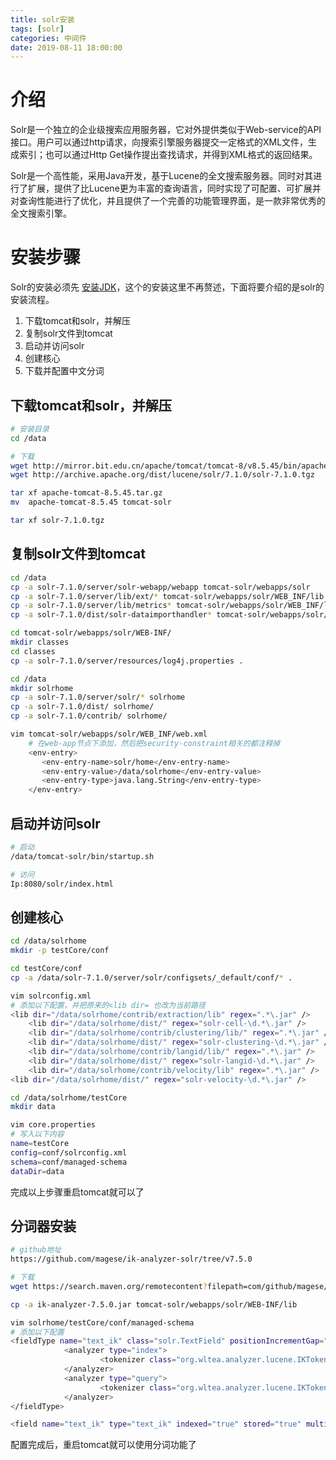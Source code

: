 ```yaml
---
title: solr安装
tags: [solr]
categories: 中间件
date: 2019-08-11 18:00:00
---
```



# 介绍
Solr是一个独立的企业级搜索应用服务器，它对外提供类似于Web-service的API接口。用户可以通过http请求，向搜索引擎服务器提交一定格式的XML文件，生成索引；也可以通过Http Get操作提出查找请求，并得到XML格式的返回结果。

Solr是一个高性能，采用Java开发，基于Lucene的全文搜索服务器。同时对其进行了扩展，提供了比Lucene更为丰富的查询语言，同时实现了可配置、可扩展并对查询性能进行了优化，并且提供了一个完善的功能管理界面，是一款非常优秀的全文搜索引擎。

# 安装步骤
Solr的安装必须先 [安装JDK](https://hxqxiaoqi.gitee.io/2019/06/04/JDK1.8%E7%8E%AF%E5%A2%83%E5%AE%89%E8%A3%85-linux/)，这个的安装这里不再赘述，下面将要介绍的是solr的安装流程。

 1. 下载tomcat和solr，并解压
 2. 复制solr文件到tomcat
 3. 启动并访问solr
 4. 创建核心
 5. 下载并配置中文分词

## 下载tomcat和solr，并解压
``` bash
# 安装目录
cd /data

# 下载
wget http://mirror.bit.edu.cn/apache/tomcat/tomcat-8/v8.5.45/bin/apache-tomcat-8.5.45.tar.gz
wget http://archive.apache.org/dist/lucene/solr/7.1.0/solr-7.1.0.tgz

tar xf apache-tomcat-8.5.45.tar.gz
mv  apache-tomcat-8.5.45 tomcat-solr

tar xf solr-7.1.0.tgz
```

## 复制solr文件到tomcat

``` bash
cd /data
cp -a solr-7.1.0/server/solr-webapp/webapp tomcat-solr/webapps/solr
cp -a solr-7.1.0/server/lib/ext/* tomcat-solr/webapps/solr/WEB_INF/lib
cp -a solr-7.1.0/server/lib/metrics* tomcat-solr/webapps/solr/WEB_INF/lib
cp -a solr-7.1.0/dist/solr-dataimporthandler* tomcat-solr/webapps/solr/WEB_INF/lib

cd tomcat-solr/webapps/solr/WEB-INF/
mkdir classes
cd classes
cp -a solr-7.1.0/server/resources/log4j.properties .

cd /data
mkdir solrhome
cp -a solr-7.1.0/server/solr/* solrhome
cp -a solr-7.1.0/dist/ solrhome/
cp -a solr-7.1.0/contrib/ solrhome/

vim tomcat-solr/webapps/solr/WEB_INF/web.xml
	# 在web-app节点下添加，然后把security-constraint相关的都注释掉
    <env-entry>
       <env-entry-name>solr/home</env-entry-name>
       <env-entry-value>/data/solrhome</env-entry-value>
       <env-entry-type>java.lang.String</env-entry-type>
    </env-entry>
```

## 启动并访问solr

``` bash
# 启动
/data/tomcat-solr/bin/startup.sh

# 访问
Ip:8080/solr/index.html
```
## 创建核心

``` bash
cd /data/solrhome
mkdir -p testCore/conf

cd testCore/conf
cp -a /data/solr-7.1.0/server/solr/configsets/_default/conf/* .

vim solrconfig.xml
# 添加以下配置，并把原来的<lib dir= 也改为当前路径
<lib dir="/data/solrhome/contrib/extraction/lib" regex=".*\.jar" />
    <lib dir="/data/solrhome/dist/" regex="solr-cell-\d.*\.jar" />
    <lib dir="/data/solrhome/contrib/clustering/lib/" regex=".*\.jar" />
    <lib dir="/data/solrhome/dist/" regex="solr-clustering-\d.*\.jar" />
    <lib dir="/data/solrhome/contrib/langid/lib/" regex=".*\.jar" />
    <lib dir="/data/solrhome/dist/" regex="solr-langid-\d.*\.jar" />
    <lib dir="/data/solrhome/contrib/velocity/lib" regex=".*\.jar" />
<lib dir="/data/solrhome/dist/" regex="solr-velocity-\d.*\.jar" />

cd /data/solrhome/testCore
mkdir data

vim core.properties
# 写入以下内容
name=testCore
config=conf/solrconfig.xml
schema=conf/managed-schema
dataDir=data
```

完成以上步骤重启tomcat就可以了

## 分词器安装

``` bash
# github地址
https://github.com/magese/ik-analyzer-solr/tree/v7.5.0

# 下载
wget https://search.maven.org/remotecontent?filepath=com/github/magese/ik-analyzer/7.5.0/ik-analyzer-7.5.0.jar

cp -a ik-analyzer-7.5.0.jar tomcat-solr/webapps/solr/WEB-INF/lib

vim solrhome/testCore/conf/managed-schema
# 添加以下配置
<fieldType name="text_ik" class="solr.TextField" positionIncrementGap="100">  
         	<analyzer type="index">    
            		<tokenizer class="org.wltea.analyzer.lucene.IKTokenizerFactory" useSmart="true" />   
         	</analyzer>    
         	<analyzer type="query">    
             		<tokenizer class="org.wltea.analyzer.lucene.IKTokenizerFactory" useSmart="true" />   
         	</analyzer>    
</fieldType>  

<field name="text_ik" type="text_ik" indexed="true" stored="true" multiValued="false" />
```
配置完成后，重启tomcat就可以使用分词功能了
